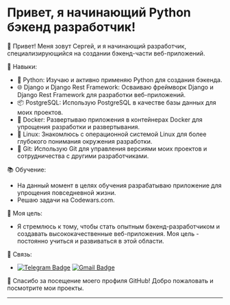 # Привет, я начинающий Python бэкенд разработчик!

👋 Привет! Меня зовут Сергей, и я начинающий разработчик, специализирующийся на создании бэкенд-части веб-приложений.

🚀 Навыки:
- 🐍 Python: Изучаю и активно применяю Python для создания бэкенда.
- 🌐 Django и Django Rest Framework: Осваиваю фреймворк Django и Django Rest Framework для разработки веб-приложений.
- 📦 PostgreSQL: Использую PostgreSQL в качестве базы данных для моих проектов.
- 🐳 Docker: Развертываю приложения в контейнерах Docker для упрощения разработки и развертывания.
- 🐧 Linux: Знакомлюсь с операционной системой Linux для более глубокого понимания окружения разработки.
- 📜 Git: Использую Git для управления версиями моих проектов и сотрудничества с другими разработчиками.

📚 Обучение:
- На данный момент в целях обучения разрабатываю приложение для упрощения повседневной жизни.
- Решаю задачи на Codewars.com.

🌱 Моя цель:
- Я стремлюсь к тому, чтобы стать опытным бэкенд-разработчиком и создавать высококачественные веб-приложения. Моя цель - постоянно учиться и развиваться в этой области.

💬 Связь:
- [![Telegram Badge](https://img.shields.io/badge/-pelkoa_glitch-blue?style=flat&logo=Telegram&logoColor=white)](https://t.me/pelkoa_glitch) [![Gmail Badge](https://img.shields.io/badge/-Gmail-red?style=flat&logo=Gmail&logoColor=white)](hvngmvnvibe@gmail.com)

🌟 Спасибо за посещение моего профиля GitHub! Добро пожаловать и посмотрите мои проекты.

---
